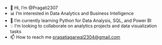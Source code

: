 - 👋 Hi, I’m @Pragati2307
- 📊 I’m interested in Data Analytics and Business Intelligence
- 🌱 I’m currently learning Python for Data Analysis, SQL, and Power BI
- 💡 I’m looking to collaborate on analytics projects and data visualization tasks
- 📫 How to reach me pragatiagarwal2304@gmail.com

<!---
Pragati2307/Pragati2307 is a ✨ special ✨ repository because its `README.md` (this file) appears on your GitHub profile.
You can click the Preview link to take a look at your changes.
--->
